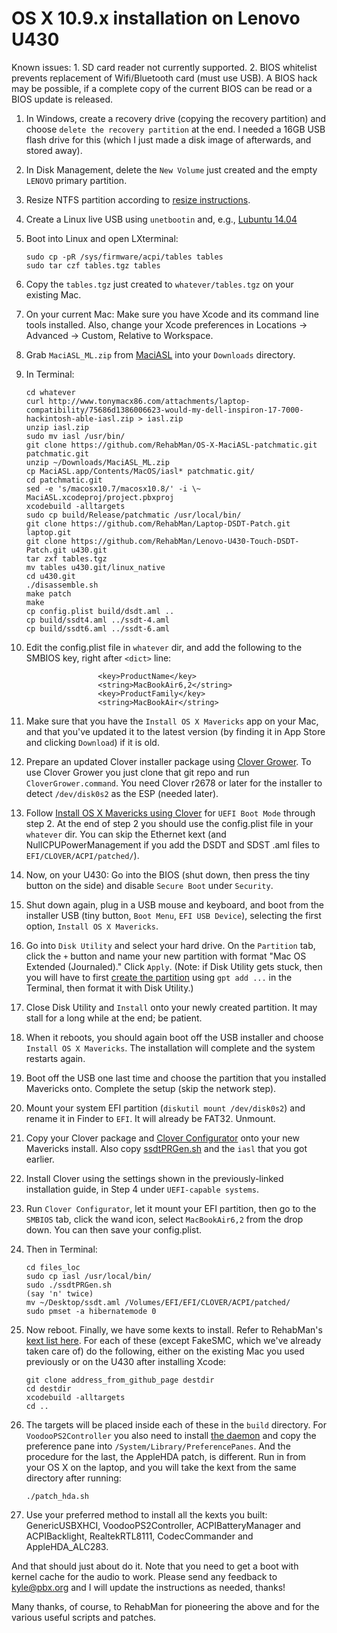 OS X 10.9.x installation on Lenovo U430
=======================================

Known issues: 1. SD card reader not currently supported. 2. BIOS whitelist prevents replacement of Wifi/Bluetooth card (must use USB). A BIOS hack may be possible, if a complete copy of the current BIOS can be read or a BIOS update is released.

1. In Windows, create a recovery drive (copying the recovery partition) and choose `delete the recovery partition` at the end. I needed a 16GB USB flash drive for this (which I just made a disk image of afterwards, and stored away).
1. In Disk Management, delete the `New Volume` just created and the empty `LENOVO` primary partition.
1. Resize NTFS partition according to [resize instructions].
1. Create a Linux live USB using `unetbootin` and, e.g., [Lubuntu 14.04]
1. Boot into Linux and open LXterminal:

	```
	sudo cp -pR /sys/firmware/acpi/tables tables
	sudo tar czf tables.tgz tables
	```

1. Copy the `tables.tgz` just created to `whatever/tables.tgz` on your existing Mac.
1. On your current Mac: Make sure you have Xcode and its command line tools installed. Also, change your Xcode preferences in Locations -> Advanced -> Custom, Relative to Workspace. 
1. Grab `MaciASL_ML.zip` from [MaciASL] into your `Downloads` directory.
1. In Terminal:

	```
	cd whatever
	curl http://www.tonymacx86.com/attachments/laptop-compatibility/75686d1386006623-would-my-dell-inspiron-17-7000-hackintosh-able-iasl.zip > iasl.zip
	unzip iasl.zip
	sudo mv iasl /usr/bin/
	git clone https://github.com/RehabMan/OS-X-MaciASL-patchmatic.git patchmatic.git
	unzip ~/Downloads/MaciASL_ML.zip
	cp MaciASL.app/Contents/MacOS/iasl* patchmatic.git/
	cd patchmatic.git
	sed -e 's/macosx10.7/macosx10.8/' -i \~ MaciASL.xcodeproj/project.pbxproj
	xcodebuild -alltargets
	sudo cp build/Release/patchmatic /usr/local/bin/
	git clone https://github.com/RehabMan/Laptop-DSDT-Patch.git laptop.git
	git clone https://github.com/RehabMan/Lenovo-U430-Touch-DSDT-Patch.git u430.git
	tar zxf tables.tgz
	mv tables u430.git/linux_native
	cd u430.git
	./disassemble.sh
	make patch
	make
	cp config.plist build/dsdt.aml ..
	cp build/ssdt4.aml ../ssdt-4.aml
	cp build/ssdt6.aml ../ssdt-6.aml
	```

1. Edit the config.plist file in `whatever` dir, and add the following to the SMBIOS key, right after `<dict>` line:

	```
	                <key>ProductName</key>
	                <string>MacBookAir6,2</string>
	                <key>ProductFamily</key>
	                <string>MacBookAir</string>
	```

1. Make sure that you have the `Install OS X Mavericks` app on your Mac, and that you've updated it to the latest version (by finding it in App Store and clicking `Download`) if it is old.
1. Prepare an updated Clover installer package using [Clover Grower]. To use Clover Grower you just clone that git repo and run `CloverGrower.command`. You need Clover r2678 or later for the installer to detect `/dev/disk0s2` as the ESP (needed later).
1. Follow [Install OS X Mavericks using Clover] for `UEFI Boot Mode` through step 2. At the end of step 2 you should use the config.plist file in your `whatever` dir. You can skip the Ethernet kext (and NullCPUPowerManagement if you add the DSDT and SDST .aml files to `EFI/CLOVER/ACPI/patched/`).
1. Now, on your U430: Go into the BIOS (shut down, then press the tiny button on the side) and disable `Secure Boot` under `Security`.
1. Shut down again, plug in a USB mouse and keyboard, and boot from the installer USB (tiny button, `Boot Menu`, `EFI USB Device`), selecting the first option, `Install OS X Mavericks`.
1. Go into `Disk Utility` and select your hard drive. On the `Partition` tab, click the `+` button and name your new partition with format "Mac OS Extended (Journaled)." Click `Apply`. (Note: if Disk Utility gets stuck, then you will have to first [create the partition] using `gpt add ...` in the Terminal, then format it with Disk Utility.)
1. Close Disk Utility and `Install` onto your newly created partition. It may stall for a long while at the end; be patient.
1. When it reboots, you should again boot off the USB installer and choose `Install OS X Mavericks`. The installation will complete and the system restarts again.
1. Boot off the USB one last time and choose the partition that you installed Mavericks onto. Complete the setup (skip the network step).
1. Mount your system EFI partition (`diskutil mount /dev/disk0s2`) and rename it in Finder to `EFI`. It will already be FAT32. Unmount.
1. Copy your Clover package and [Clover Configurator] onto your new Mavericks install. Also copy [ssdtPRGen.sh] and the `iasl` that you got earlier.
1. Install Clover using the settings shown in the previously-linked installation guide, in Step 4 under `UEFI-capable systems`.
1. Run `Clover Configurator`, let it mount your EFI partition, then go to the `SMBIOS` tab, click the wand icon, select `MacBookAir6,2` from the drop down. You can then save your config.plist.
1. Then in Terminal:

	```
	cd files_loc
	sudo cp iasl /usr/local/bin/
	sudo ./ssdtPRGen.sh
	(say 'n' twice)
	mv ~/Desktop/ssdt.aml /Volumes/EFI/EFI/CLOVER/ACPI/patched/
	sudo pmset -a hibernatemode 0
	```

1. Now reboot. Finally, we have some kexts to install. Refer to RehabMan's [kext list here]. For each of these (except FakeSMC, which we've already taken care of) do the following, either on the existing Mac you used previously or on the U430 after installing Xcode:

	```
	git clone address_from_github_page destdir
	cd destdir
	xcodebuild -alltargets
	cd ..
	```

1. The targets will be placed inside each of these in the `build` directory. For `VoodooPS2Controller` you also need to install [the daemon] and copy the preference pane into `/System/Library/PreferencePanes`. And the procedure for the last, the AppleHDA patch, is different. Run in from your OS X on the laptop, and you will take the kext from the same directory after running:

	```
	./patch_hda.sh
	```

1. Use your preferred method to install all the kexts you built: GenericUSBXHCI, VoodooPS2Controller, ACPIBatteryManager and ACPIBacklight, RealtekRTL8111, CodecCommander and AppleHDA_ALC283.

And that should just about do it. Note that you need to get a boot with kernel cache for the audio to work. Please send any feedback to <kyle@pbx.org> and I will update the instructions as needed, thanks!

Many thanks, of course, to RehabMan for pioneering the above and for the various useful scripts and patches.

[resize instructions]:http://ubuntuforums.org/showthread.php?t=2087466&p=12372055#post12372055
[Lubuntu 14.04]:http://cdimage.ubuntu.com/lubuntu/releases/14.04/release/lubuntu-14.04-desktop-amd64.iso
[MaciASL]:http://sourceforge.net/projects/maciasl/
[Install OS X Mavericks using Clover]:http://www.tonymacx86.com/mavericks-desktop-guides/125632-how-install-os-x-mavericks-using-clover.html
[create the partition]:http://apple.stackexchange.com/questions/63130/create-new-partition-in-unallocated-space-with-diskutil
[Clover Grower]:https://github.com/STLVNUB/CloverGrower
[Clover Configurator]:http://www.osx86.net/files/file/49-clover-configurator/
[ssdtPRGen.sh]:https://github.com/Piker-Alpha/ssdtPRGen.sh
[kext list here]:http://www.tonymacx86.com/laptop-compatibility/121632-lenovo-ideapad-u430-mavericks-19.html#post816396
[the daemon]:https://github.com/RehabMan/OS-X-Voodoo-PS2-Controller/wiki/How-to-Install
